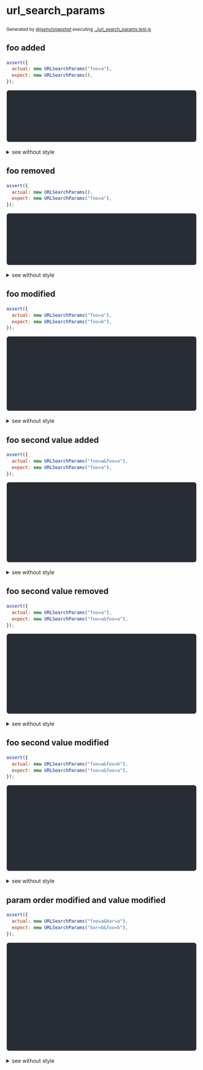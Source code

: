 # url_search_params

<sub>
  Generated by <a href="https://github.com/jsenv/core/tree/main/packages/independent/snapshot">@jsenv/snapshot</a> executing <a href="../url_search_params.test.js">../url_search_params.test.js</a>
</sub>

## foo added

```js
assert({
  actual: new URLSearchParams("foo=a"),
  expect: new URLSearchParams(),
});
```

![img](foo_added/throw.svg)

<details>
  <summary>see without style</summary>

```console
AssertionError: actual and expect are different

actual: URLSearchParams(
  "foo" => [
    "a",
  ],
)
expect: URLSearchParams()
```

</details>


## foo removed

```js
assert({
  actual: new URLSearchParams(),
  expect: new URLSearchParams("foo=a"),
});
```

![img](foo_removed/throw.svg)

<details>
  <summary>see without style</summary>

```console
AssertionError: actual and expect are different

actual: URLSearchParams()
expect: URLSearchParams(
  "foo" => [
    "a",
  ],
)
```

</details>


## foo modified

```js
assert({
  actual: new URLSearchParams("foo=a"),
  expect: new URLSearchParams("foo=b"),
});
```

![img](foo_modified/throw.svg)

<details>
  <summary>see without style</summary>

```console
AssertionError: actual and expect are different

actual: URLSearchParams(
  "foo" => [
    "a",
  ],
)
expect: URLSearchParams(
  "foo" => [
    "b",
  ],
)
```

</details>


## foo second value added

```js
assert({
  actual: new URLSearchParams("foo=a&foo=a"),
  expect: new URLSearchParams("foo=a"),
});
```

![img](foo_second_value_added/throw.svg)

<details>
  <summary>see without style</summary>

```console
AssertionError: actual and expect are different

actual: URLSearchParams(
  "foo" => [
    "a",
    "a",
  ],
)
expect: URLSearchParams(
  "foo" => [
    "a",
  ],
)
```

</details>


## foo second value removed

```js
assert({
  actual: new URLSearchParams("foo=a"),
  expect: new URLSearchParams("foo=a&foo=a"),
});
```

![img](foo_second_value_removed/throw.svg)

<details>
  <summary>see without style</summary>

```console
AssertionError: actual and expect are different

actual: URLSearchParams(
  "foo" => [
    "a",
  ],
)
expect: URLSearchParams(
  "foo" => [
    "a",
    "a",
  ],
)
```

</details>


## foo second value modified

```js
assert({
  actual: new URLSearchParams("foo=a&foo=b"),
  expect: new URLSearchParams("foo=a&foo=a"),
});
```

![img](foo_second_value_modified/throw.svg)

<details>
  <summary>see without style</summary>

```console
AssertionError: actual and expect are different

actual: URLSearchParams(
  "foo" => [
    "a",
    "b",
  ],
)
expect: URLSearchParams(
  "foo" => [
    "a",
    "a",
  ],
)
```

</details>


## param order modified and value modified

```js
assert({
  actual: new URLSearchParams("foo=a&bar=a"),
  expect: new URLSearchParams("bar=b&foo=b"),
});
```

![img](param_order_modified_and_value_modified/throw.svg)

<details>
  <summary>see without style</summary>

```console
AssertionError: actual and expect are different

actual: URLSearchParams(
  "foo" => [
    "a",
  ],
  "bar" => [
    "a",
  ],
)
expect: URLSearchParams(
  "bar" => [
    "b",
  ],
  "foo" => [
    "b",
  ],
)
```

</details>
